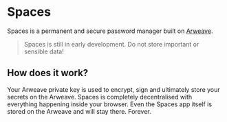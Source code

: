 # Spaces

Spaces is a permanent and secure password manager built on [Arweave](https://www.arweave.org/).

> Spaces is still in early development. Do not store important or sensible data!

## How does it work?

Your Arweave private key is used to encrypt, sign and ultimately store your secrets on the Arweave. Spaces is completely decentralised with everything happening inside your browser. Even the Spaces app itself is stored on the Arweave and will stay there. Forever.